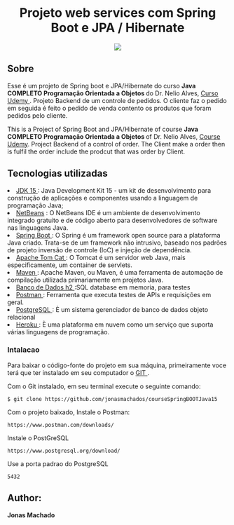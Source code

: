 <h1 align="center"> Projeto web services com Spring Boot e JPA / Hibernate  </h1>

  <div align="center">
    <img src="https://user-images.githubusercontent.com/67349235/170148039-85eb86a9-93fe-4c93-9fd2-48d609d044d2.png">
  </div>

<h2> Sobre </h2>
  
  Esse é um projeto de Spring boot e JPA/Hibernate do curso <b>Java COMPLETO Programação Orientada a Objetos </b> do Dr. Nelio Alves,
  <a href="https://www.udemy.com/course/java-curso-completo/"> Curso Udemy </a>. Projeto Backend de um controle de pedidos. O cliente faz o pedido em seguida
  é feito o pedido de venda contento os produtos que foram pedidos pelo cliente.
  
  This is a Project of Spring Boot and JPA/Hibernate of course  <b>Java COMPLETO Programação Orientada a Objetos </b> of Dr. Nelio Alves,
  <a href="https://www.udemy.com/course/java-curso-completo/"> Course Udemy</a>. Project Backend of a control of order. The Client make a order then is fulfil the
  order include the prodcut that was order by Client.
 
 <h2> Tecnologias utilizadas </h2>
  <u1>
    <li><a href="https://www.oracle.com/java/technologies/javase/jdk15-archive-downloads.html"> JDK 15 </a> : Java Development Kit 15 - um kit de desenvolvimento para 
    construção de aplicações e componentes usando a linguagem de programação Java;</li>
    <li><a href="https://netbeans.apache.org/download/index.html"> NetBeans</a> : O NetBeans IDE é um ambiente de desenvolvimento integrado gratuito e de código aberto 
    para desenvolvedores de software nas linguagens Java.</li>
    <li><a href="https://spring.io/"> Spring Boot </a> : O Spring é um framework open source para a plataforma Java criado. Trata-se de um framework não intrusivo,
    baseado nos padrões de projeto inversão de controle (IoC) e injeção de dependência.</li>
    <li><a href="http://tomcat.apache.org/"> Apache Tom Cat </a> : O Tomcat é um servidor web Java, mais especificamente, um container de servlets.</li>
    <li><a href="https://maven.apache.org/"> Maven </a> : Apache Maven, ou Maven, é uma ferramenta de automação de compilação utilizada primariamente em projetos Java.</li>
    <li><a href="https://www.h2database.com/html/main.html"> Banco de Dados h2 </a> :SQL database em memoria, para testes</li>
    <li><a href="https://www.postman.com/downloads/"> Postman </a> :  Ferramenta que executa testes de APIs e requisições em geral.</li>
    <li><a href="https://www.postgresql.org/download/"> PostgreSQL </a> : È um sistema gerenciador de banco de dados objeto relacional </li>
    <li><a href="https://dashboard.heroku.com/apps"> Heroku </a> : È uma plataforma em nuvem como um serviço que suporta várias linguagens de programação.</li>
  </u1> 
  
  <h3> Intalacao </h2>
  
  Para baixar o código-fonte do projeto em sua máquina, primeiramente voce terá que ter instalado em seu computador o <a href="https://git-scm.com/"> GIT </a>.

  Com o Git instalado, em seu terminal execute o seguinte comando:
  
  ```
  $ git clone https://github.com/jonasmachados/courseSpringBOOTJava15
  ```
  Com o projeto baixado, Instale o Postman:
  
  ```
  https://www.postman.com/downloads/
  ```
  Instale o PostGreSQL
  
   ```
   https://www.postgresql.org/download/
   ```
   Use a porta padrao do PostgreSQL
   
   ```
   5432
   ```
   <h2> Author: </h2>
      <b>Jonas Machado</b>
    
 
  
  
  
